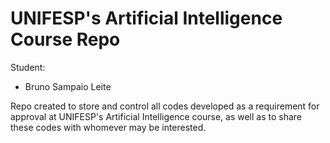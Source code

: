 # UNIFESP's Artificial Intelligence Course Repo

Student:
- Bruno Sampaio Leite

Repo created to store and control all codes developed as a requirement for approval at UNIFESP's Artificial Intelligence course, as well as to share these codes with whomever may be interested.

